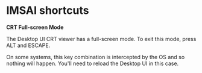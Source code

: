 # IMSAI shortcuts

**CRT Full-screen Mode**

The Desktop UI CRT viewer has a full-screen mode. To exit this mode, press ALT and ESCAPE.

On some systems, this key combination is intercepted by the OS and so nothing will happen. You'll need to reload the Desktop UI in this case.